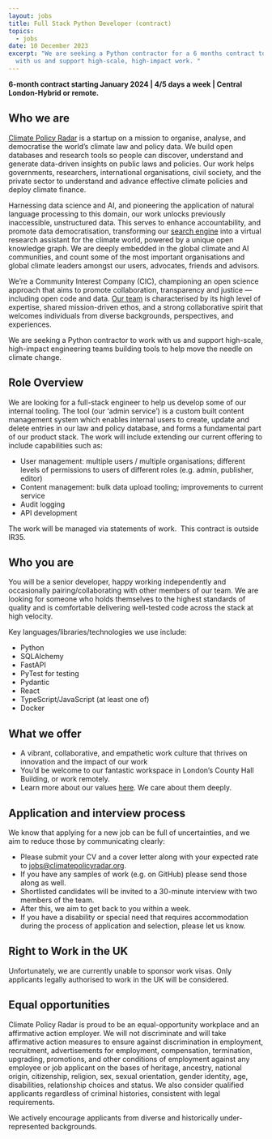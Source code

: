 ```yaml
---
layout: jobs
title: Full Stack Python Developer (contract)
topics:
  - jobs
date: 10 December 2023
excerpt: "We are seeking a Python contractor for a 6 months contract to work
  with us and support high-scale, high-impact work. "
---
```

<!--StartFragment-->

**6-month contract starting January 2024 | 4/5 days a week | Central London-Hybrid or remote.**

## Who we are

[Climate Policy Radar](http://climatepolicyradar.org/) is a startup on a mission to organise, analyse, and democratise the world’s climate law and policy data. We build open databases and research tools so people can discover, understand and generate data-driven insights on public laws and policies. Our work helps governments, researchers, international organisations, civil society, and the private sector to understand and advance effective climate policies and deploy climate finance.

Harnessing data science and AI, and pioneering the application of natural language processing to this domain, our work unlocks previously inaccessible, unstructured data. This serves to enhance accountability, and promote data democratisation, transforming our [search engine](https://app.climatepolicyradar.org) into a virtual research assistant for the climate world, powered by a unique open knowledge graph. We are deeply embedded in the global climate and AI communities, and count some of the most important organisations and global climate leaders amongst our users, advocates, friends and advisors.

We’re a Community Interest Company (CIC), championing an open science approach that aims to promote collaboration, transparency and justice — including open code and data. [Our team](https://climatepolicyradar.org/about#team) is characterised by its high level of expertise, shared mission-driven ethos, and a strong collaborative spirit that welcomes individuals from diverse backgrounds, perspectives, and experiences.

We are seeking a Python contractor to work with us and support high-scale, high-impact engineering teams building tools to help move the needle on climate change.



## Role Overview

We are looking for a full-stack engineer to help us develop some of our internal tooling. The tool (our ‘admin service’) is a custom built content management system which enables internal users to create, update and delete entries in our law and policy database, and forms a fundamental part of our product stack. The work will include extending our current offering to include capabilities such as:

* User management: multiple users / multiple organisations; different levels of permissions to users of different roles (e.g. admin, publisher, editor)
* Content management: bulk data upload tooling; improvements to current service 
* Audit logging
* API development

The work will be managed via statements of work.  This contract is outside IR35.

## Who you are

You will be a senior developer, happy working independently and occasionally pairing/collaborating with other members of our team. We are looking for someone who holds themselves to the highest standards of quality and is comfortable delivering well-tested code across the stack at high velocity. 

Key languages/libraries/technologies we use include:

* Python
* SQLAlchemy
* FastAPI
* PyTest for testing
* Pydantic
* React
* TypeScript/JavaScript (at least one of)
* Docker

## What we offer

* A vibrant, collaborative, and empathetic work culture that thrives on innovation and the impact of our work
* You’d be welcome to our fantastic workspace in London’s County Hall Building, or work remotely.
* Learn more about our values [here](https://climatepolicyradar.org/about#values). We care about them deeply.

## Application and interview process

<!--StartFragment-->

We know that applying for a new job can be full of uncertainties, and we aim to reduce those by communicating clearly:

* Please submit your CV and a cover letter along with your expected rate to [jobs@climatepolicyradar.org](mailto:jobs@climatepolicyradar.org).
* If you have any samples of work (e.g. on GitHub) please send those along as well.
* Shortlisted candidates will be invited to a 30-minute interview with two members of the team.
* After this, we aim to get back to you within a week. 
* If you have a disability or special need that requires accommodation during the process of application and selection, please let us know.

<!--EndFragment-->

## Right to Work in the UK

Unfortunately, we are currently unable to sponsor work visas. Only applicants legally authorised to work in the UK will be considered.

## Equal opportunities

Climate Policy Radar is proud to be an equal-opportunity workplace and an affirmative action employer. We will not discriminate and will take affirmative action measures to ensure against discrimination in employment, recruitment, advertisements for employment, compensation, termination, upgrading, promotions, and other conditions of employment against any employee or job applicant on the bases of heritage, ancestry, national origin, citizenship, religion, sex, sexual orientation, gender identity, age, disabilities, relationship choices and status. We also consider qualified applicants regardless of criminal histories, consistent with legal requirements.

We actively encourage applicants from diverse and historically under-represented backgrounds. 



<!--EndFragment-->